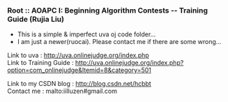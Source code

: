 ### Root :: AOAPC I: Beginning Algorithm Contests -- Training Guide (Rujia Liu)

* This is a simple & imperfect uva oj code folder...  
* I am just a newer(ruocai). Please contact me if there are some wrong...  

Link to uva : http://uva.onlinejudge.org/index.php  
Link to Training Guide : http://uva.onlinejudge.org/index.php?option=com_onlinejudge&Itemid=8&category=501  

Link to my CSDN blog : http://blog.csdn.net/hcbbt  
Contact me : malto:iilluzen#gmail.com  
